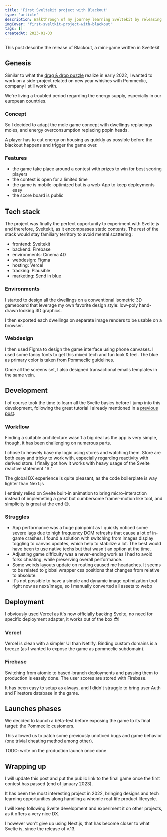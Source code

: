 ```yaml
---
title: 'First Sveltekit project with Blackout'
type: 'article'
description: Walkthrough of my journey learning Sveltekit by releasing a mini-game
imgCover: 'first-sveltkit-project-with-blackout'
tags: []
createdAt: 2023-01-03
---
```


This post describe the release of Blackout, a mini-game written in Sveltekit

## Genesis

Similar to what the [drag & drop puzzle](/posts/drag-and-drop-puzzle-game-with-framer-motion) realize in early 2022, I wanted to work on a side-project related on new year whishes with Pommeclic, company I still work with.

We're living a troubled period regarding the energy supply, especially in our european countries. 

### Concept

So I decided to adapt the mole game concept with dwellings replacings moles, and energy overconsumption replacing popin heads. 

A player has to cut energy on housing as quickly as possible before the blackout happens and trigger the game over.

### Features

- the game take place around a contest with prizes to win for best scoring players
- the contest is open for a limited time
- the game is mobile-optimized but is a web-App to keep deployments easy
- the score board is public

## Tech stack

The project was finally the perfect opportunity to experiment with Svelte.js and therefore, Sveltekit, as it encompasses static contents. The rest of the stack would stay familiary territory to avoid mental scattering : 

- frontend: Sveltekit
- backend: Firebase
- environments: Cinema 4D
- webdesign: Figma
- hosting: Vercel
- tracking: Plausible
- marketing: Send in blue


### Environments

I started to design all the dwellings on a conventional isometric 3D gameboard that leverage my own favorite design style: low-poly hand-drawn looking 3D graphics.

I then exported each dwellings on separate image renders to be usable on a browser.

### Webdesign

I then used Figma to design the game interface using phone canvases. I used some fancy fonts to get this mixed tech and fun look & feel. The blue as primary color is taken from Pommeclic guidelines.

Once all the screens set, I also designed transactional emails templates in the same vein.

## Development

I of course took the time to learn all the Svelte basics before I jump into this development, following the great tutorial I already mentioned in a [previous post](posts/js-frameworks-switching).

### Workflow

Finding a suitable architecture wasn't a big deal as the app is very simple, though, it has been challenging on numerous parts.

I chose to heavely base my logic using stores and watching them. Store are both easy and tricky to work with, especially regarding reactivity with derived store. I finally got how it works with heavy usage of the Svelte reactive statement "$:"

The global DX experience is quite pleasant, as the code boilerplate is way lighter than Next.js

I entirely relied on Svelte built-in animation to bring micro-interaction instead of implemeting a great but cumbersome framer-motion like tool, and simplicity is great at the end 😌.

### Struggles

- App performance was a huge painpoint as I quickly noticed some severe lags due to high frequency DOM refreshs that cause a lot of in-game crashes. I found a solution with switching from images display toggling to canvas updates, which help to stabilize a lot. The best would have been to use native techs but that wasn't an option at the time.
- Adjusting game difficulty was a never-ending work as I had to avoid folks cheating, while preserving overall performance.
- Some weirds layouts update on routing caused me headaches. It seems to be related to global wrapper css positions that changes from relative to absolute.
- It's not possible to have a simple and dynamic image optimization tool right now as next/image, so I manually converted all assets to webp

## Deployment

I obviously used Vercel as it's now officially backing Svelte, no need for specific deployment adapter, it works out of the box 😎! 


### Vercel

Vercel is clean with a simpler UI than Netlify. Binding custom domains is a breeze (as I wanted to expose the game as pommeclic subdomain).


### Firebase

Switching from atomic to based-branch deployments and passing them to production is easely done.
The user scores are stored with Firebase.

It has been easy to setup as always, and I didn't struggle to bring user Auth and Firestore database in the game.

## Launches phases

We decided to launch a bêta-test before exposing the game to its final target: the Pommeclic customers.

This allowed us to patch some previously unoticed bugs and game behavior (one trivial cheating method among other).

TODO: write on the production launch once done


## Wrapping up

I will update this post and put the public link to the final game once the first contest has passed (end of january 2023).

It has been the most interesting project in 2022, bringing designs and tech learning opportunities along handling a whomle real-life product lifecycle.

I will keep following Svelte development and experiment it on other projects, as it offers a very nice DX.

I however won't give up using Next.js, that has become closer to what Svelte is, since the release of v.13.

